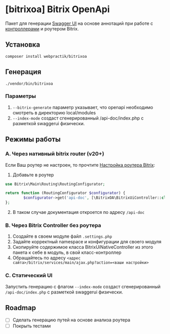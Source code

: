 # [bitrixoa] Bitrix OpenApi
Пакет для генерации [Swagger UI](https://swagger.io/tools/swagger-ui/) на основе аннотаций при работе с [контроллерами](https://dev.1c-bitrix.ru/learning/course/index.php?COURSE_ID=43&LESSON_ID=6436&LESSON_PATH=3913.3516.5062.3750.6436) и роутером Bitrix.

## Установка
```angular2html
composer install webpractik/bitrixoa
```

## Генерация
```./vendor/bin/bitrixoa```

### Параметры
1. `--bitrix-generate` параметр указывает, что openapi необходимо смотреть в директорию local/modules
2. `--index-mode` создаст сгенерированный /api-doc/index.php с разметкой swaggerui физически.

## Режимы работы
### A. Через нативный bitrix router (v20+)

Если Ваш роутер не настроен, то прочтите [Настройка роутера Bitrix](docs/bxrouter.md):
1. Добавьте в роутер
```php
use Bitrix\Main\Routing\RoutingConfigurator;

return function (RoutingConfigurator $configurator) {
        $configurator->get('api-doc', [\BitrixOA\BitrixUiController::class, 'apidocAction']);
};
```
2. В таком случае документация откроется по адресу `/api-doc`

### B. Через Bitrix Controller без роутера
1. Создайте в своем модуле файл `.settings.php`
2. Задайте корректный namespace и конфигурации для своего модуля
3. Скопируйте содержимое класса BitrixUiNativeController из этого пакета к себе в модуль, в свой класс-контроллер
4. Обращайтесь по адресу `<адрес сайта>/bitrix/services/main/ajax.php?action=<ваши настройки>` 

### С. Статический UI
Запустить генерацию с флагом `--index-mode` создаст сгенерированный `/api-doc/index.php` с разметкой swaggerui физически.

## Roadmap
- [ ] Сделать генерацию путей на основе анализа роутера
- [ ] Покрыть тестами
